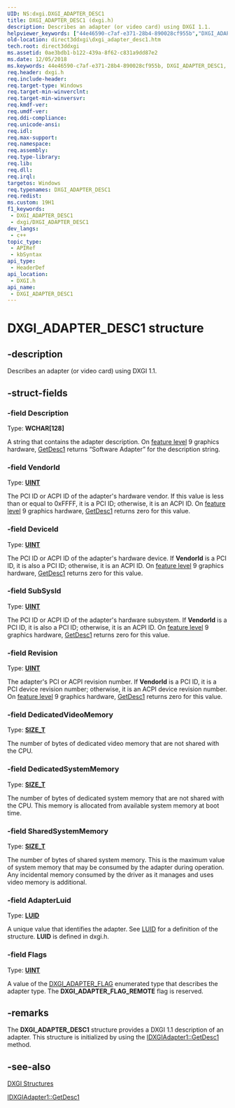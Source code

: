 ```yaml
---
UID: NS:dxgi.DXGI_ADAPTER_DESC1
title: DXGI_ADAPTER_DESC1 (dxgi.h)
description: Describes an adapter (or video card) using DXGI 1.1.
helpviewer_keywords: ["44e46590-c7af-e371-28b4-890028cf955b","DXGI_ADAPTER_DESC1","DXGI_ADAPTER_DESC1 structure [DXGI]","direct3ddxgi.dxgi_adapter_desc1","dxgi/DXGI_ADAPTER_DESC1"]
old-location: direct3ddxgi\dxgi_adapter_desc1.htm
tech.root: direct3ddxgi
ms.assetid: 0ae3bdb1-b122-439a-8f62-c831a9dd87e2
ms.date: 12/05/2018
ms.keywords: 44e46590-c7af-e371-28b4-890028cf955b, DXGI_ADAPTER_DESC1, DXGI_ADAPTER_DESC1 structure [DXGI], direct3ddxgi.dxgi_adapter_desc1, dxgi/DXGI_ADAPTER_DESC1
req.header: dxgi.h
req.include-header: 
req.target-type: Windows
req.target-min-winverclnt: 
req.target-min-winversvr: 
req.kmdf-ver: 
req.umdf-ver: 
req.ddi-compliance: 
req.unicode-ansi: 
req.idl: 
req.max-support: 
req.namespace: 
req.assembly: 
req.type-library: 
req.lib: 
req.dll: 
req.irql: 
targetos: Windows
req.typenames: DXGI_ADAPTER_DESC1
req.redist: 
ms.custom: 19H1
f1_keywords:
 - DXGI_ADAPTER_DESC1
 - dxgi/DXGI_ADAPTER_DESC1
dev_langs:
 - c++
topic_type:
 - APIRef
 - kbSyntax
api_type:
 - HeaderDef
api_location:
 - DXGI.h
api_name:
 - DXGI_ADAPTER_DESC1
---
```


# DXGI_ADAPTER_DESC1 structure


## -description

Describes an adapter (or video card) using DXGI 1.1.

## -struct-fields

### -field Description

Type: <b>WCHAR[128]</b>

A string that contains the adapter description. On <a href="/windows/desktop/direct3d11/overviews-direct3d-11-devices-downlevel-intro">feature level</a> 9 graphics hardware, <a href="/windows/desktop/api/dxgi/nf-dxgi-idxgiadapter1-getdesc1">GetDesc1</a> returns “Software Adapter” for the description string.

### -field VendorId

Type: <b><a href="/windows/desktop/WinProg/windows-data-types">UINT</a></b>

The PCI ID or ACPI ID of the adapter's hardware vendor. If this value is less than or equal to 0xFFFF, it is a PCI ID; otherwise, it is an ACPI ID. On <a href="/windows/desktop/direct3d11/overviews-direct3d-11-devices-downlevel-intro">feature level</a> 9 graphics hardware, <a href="/windows/desktop/api/dxgi/nf-dxgi-idxgiadapter1-getdesc1">GetDesc1</a> returns zero for this value.

### -field DeviceId

Type: <b><a href="/windows/desktop/WinProg/windows-data-types">UINT</a></b>

The PCI ID or ACPI ID of the adapter's hardware device. If <b>VendorId</b> is a PCI ID, it is also a PCI ID; otherwise, it is an ACPI ID. On <a href="/windows/desktop/direct3d11/overviews-direct3d-11-devices-downlevel-intro">feature level</a> 9 graphics hardware, <a href="/windows/desktop/api/dxgi/nf-dxgi-idxgiadapter1-getdesc1">GetDesc1</a> returns zero for this value.

### -field SubSysId

Type: <b><a href="/windows/desktop/WinProg/windows-data-types">UINT</a></b>

The PCI ID or ACPI ID of the adapter's hardware subsystem. If <b>VendorId</b> is a PCI ID, it is also a PCI ID; otherwise, it is an ACPI ID. On <a href="/windows/desktop/direct3d11/overviews-direct3d-11-devices-downlevel-intro">feature level</a> 9 graphics hardware, <a href="/windows/desktop/api/dxgi/nf-dxgi-idxgiadapter1-getdesc1">GetDesc1</a> returns zero for this value.

### -field Revision

Type: <b><a href="/windows/desktop/WinProg/windows-data-types">UINT</a></b>

The adapter's PCI or ACPI revision number. If <b>VendorId</b> is a PCI ID, it is a PCI device revision number; otherwise, it is an ACPI device revision number. On <a href="/windows/desktop/direct3d11/overviews-direct3d-11-devices-downlevel-intro">feature level</a> 9 graphics hardware, <a href="/windows/desktop/api/dxgi/nf-dxgi-idxgiadapter1-getdesc1">GetDesc1</a> returns zero for this value.

### -field DedicatedVideoMemory

Type: <b><a href="/windows/desktop/WinProg/windows-data-types">SIZE_T</a></b>

The number of bytes of dedicated video memory that are not shared with the CPU.

### -field DedicatedSystemMemory

Type: <b><a href="/windows/desktop/WinProg/windows-data-types">SIZE_T</a></b>

The number of bytes of dedicated system memory that are not shared with the CPU. This memory is allocated from available system memory at boot time.

### -field SharedSystemMemory

Type: <b><a href="/windows/desktop/WinProg/windows-data-types">SIZE_T</a></b>

The number of bytes of shared system memory. This is the maximum value of system memory that may be consumed by the adapter during operation. Any incidental memory consumed by the driver as it manages and uses video memory is additional.

### -field AdapterLuid

Type: <b><a href="/previous-versions/windows/hardware/drivers/ff549708(v=vs.85)">LUID</a></b>

A unique value that identifies the adapter. See <a href="/previous-versions/windows/hardware/drivers/ff549708(v=vs.85)">LUID</a> for a definition of the structure. <b>LUID</b> is defined in dxgi.h.

### -field Flags

Type: <b><a href="/windows/desktop/WinProg/windows-data-types">UINT</a></b>

A value of the <a href="/windows/desktop/api/dxgi/ne-dxgi-dxgi_adapter_flag">DXGI_ADAPTER_FLAG</a> enumerated type that describes the adapter type.  The <b>DXGI_ADAPTER_FLAG_REMOTE</b> flag is reserved.

## -remarks

The <b>DXGI_ADAPTER_DESC1</b> structure provides a DXGI 1.1 description of an adapter.  This structure is initialized by using the <a href="/windows/desktop/api/dxgi/nf-dxgi-idxgiadapter1-getdesc1">IDXGIAdapter1::GetDesc1</a> method.

## -see-also

<a href="/windows/desktop/direct3ddxgi/d3d10-graphics-reference-dxgi-structures">DXGI Structures</a>



<a href="/windows/desktop/api/dxgi/nf-dxgi-idxgiadapter1-getdesc1">IDXGIAdapter1::GetDesc1</a>